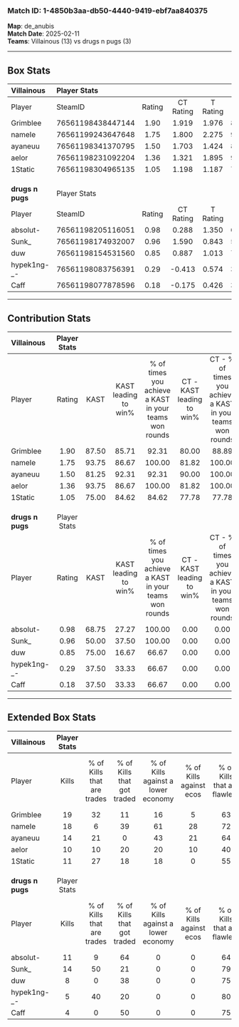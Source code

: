 ### Match ID: 1-4850b3aa-db50-4440-9419-ebf7aa840375  
**Map**: de_anubis  
**Match Date**: 2025-02-11  
**Teams**: Villainous (13) vs drugs n pugs (3)  

---  

## Box Stats  

| **Villainous**   | Player Stats      |        |           |          |       |       |       |         |        |      |     |
| :- | :- | :-: | :-: | :-: | :-: | :-: | :-: | :-: | :-: | :-: | :-: |
| Player           | SteamID           | Rating | CT Rating | T Rating | KAST  |  ADR  | Kills | Assists | Deaths | K/D  | HS% |
| Grimblee         | 76561198438447144 |  1.90  |   1.919   |  1.976   | 87.50 | 110.9 |  19   |    3    |   6    | 3.17 | 57  |
| nameIe           | 76561199243647648 |  1.75  |   1.800   |  2.275   | 93.75 | 108.8 |  18   |    3    |   10   | 1.80 | 66  |
| ayaneuu          | 76561198341370795 |  1.50  |   1.703   |  1.424   | 81.25 | 100.9 |  14   |    5    |   8    | 1.75 | 50  |
| aelor            | 76561198231092204 |  1.36  |   1.321   |  1.895   | 93.75 | 86.3  |  10   |   11    |   8    | 1.25 | 40  |
| 1Static          | 76561198304965135 |  1.05  |   1.198   |  1.187   | 75.00 | 52.3  |  11   |    2    |   10   | 1.10 | 54  |
|                  |                   |        |           |          |       |       |       |         |        |      |     |
|                  |                   |        |           |          |       |       |       |         |        |      |     |
|                  |                   |        |           |          |       |       |       |         |        |      |     |
| **drugs n pugs** | Player Stats      |        |           |          |       |       |       |         |        |      |     |
| Player           | SteamID           | Rating | CT Rating | T Rating | KAST  |  ADR  | Kills | Assists | Deaths | K/D  | HS% |
| absolut-         | 76561198205116051 |  0.98  |   0.288   |  1.350   | 68.75 | 87.4  |  11   |    2    |   14   | 0.79 | 54  |
| Sunk_            | 76561198174932007 |  0.96  |   1.590   |  0.843   | 50.00 | 71.4  |  14   |    3    |   14   | 1.00 | 14  |
| duw              | 76561198154531560 |  0.85  |   0.887   |  1.013   | 75.00 | 75.8  |   8   |    5    |   14   | 0.57 | 75  |
| hypek1ng-_-      | 76561198083756391 |  0.29  |  -0.413   |  0.574   | 37.50 | 44.1  |   5   |    2    |   14   | 0.36 | 40  |
| Caff             | 76561198077878596 |  0.18  |  -0.175   |  0.426   | 37.50 | 43.4  |   4   |    3    |   16   | 0.25 | 75  |
---  

## Contribution Stats  

| **Villainous**   | Player Stats |       |                      |                                                        |                           |                                                             |                          |                                                            |
| :- | :-: | :-: | :-: | :-: | :-: | :-: | :-: | :-: |
| Player           |    Rating    | KAST  | KAST leading to win% | % of times you achieve a KAST in your teams won rounds | CT - KAST leading to win% | CT - % of times you achieve a KAST in your teams won rounds | T - KAST leading to win% | T - % of times you achieve a KAST in your teams won rounds |
| Grimblee         |     1.90     | 87.50 |        85.71         |                         92.31                          |           80.00           |                            88.89                            |          100.00          |                           100.00                           |
| nameIe           |     1.75     | 93.75 |        86.67         |                         100.00                         |           81.82           |                           100.00                            |          100.00          |                           100.00                           |
| ayaneuu          |     1.50     | 81.25 |        92.31         |                         92.31                          |           90.00           |                           100.00                            |          100.00          |                           75.00                            |
| aelor            |     1.36     | 93.75 |        86.67         |                         100.00                         |           81.82           |                           100.00                            |          100.00          |                           100.00                           |
| 1Static          |     1.05     | 75.00 |        84.62         |                         84.62                          |           77.78           |                            77.78                            |          100.00          |                           100.00                           |
|                  |              |       |                      |                                                        |                           |                                                             |                          |                                                            |
|                  |              |       |                      |                                                        |                           |                                                             |                          |                                                            |
|                  |              |       |                      |                                                        |                           |                                                             |                          |                                                            |
| **drugs n pugs** | Player Stats |       |                      |                                                        |                           |                                                             |                          |                                                            |
| Player           |    Rating    | KAST  | KAST leading to win% | % of times you achieve a KAST in your teams won rounds | CT - KAST leading to win% | CT - % of times you achieve a KAST in your teams won rounds | T - KAST leading to win% | T - % of times you achieve a KAST in your teams won rounds |
| absolut-         |     0.98     | 68.75 |        27.27         |                         100.00                         |           0.00            |                            0.00                             |          33.33           |                           100.00                           |
| Sunk_            |     0.96     | 50.00 |        37.50         |                         100.00                         |           0.00            |                            0.00                             |          50.00           |                           100.00                           |
| duw              |     0.85     | 75.00 |        16.67         |                         66.67                          |           0.00            |                            0.00                             |          20.00           |                           66.67                            |
| hypek1ng-_-      |     0.29     | 37.50 |        33.33         |                         66.67                          |           0.00            |                            0.00                             |          33.33           |                           66.67                            |
| Caff             |     0.18     | 37.50 |        33.33         |                         66.67                          |           0.00            |                            0.00                             |          40.00           |                           66.67                            |
---  

## Extended Box Stats  

| **Villainous**   | Player Stats |                            |                            |                                    |                         |                              |                                 |        |                             |                                     |                          |                               |                            |
| :- | :-: | :-: | :-: | :-: | :-: | :-: | :-: | :-: | :-: | :-: | :-: | :-: | :-: |
| Player           |    Kills     | % of Kills that are trades | % of Kills that got traded | % of Kills against a lower economy | % of Kills against ecos | % of Kills that are flawless | % of Kills that are close duels | Deaths | % of Deaths that get traded | % of Deaths against a lower economy | % of Deaths against ecos | % of Deaths that are flawless | % of Deaths that are close |
| Grimblee         |      19      |             32             |             11             |                 16                 |            5            |              63              |                0                |   6    |             17              |                 17                  |            17            |              67               |             17             |
| nameIe           |      18      |             6              |             39             |                 61                 |           28            |              72              |                6                |   10   |             50              |                 20                  |            0             |              50               |             0              |
| ayaneuu          |      14      |             21             |             0              |                 43                 |           21            |              64              |                7                |   8    |             50              |                 13                  |            0             |              75               |             25             |
| aelor            |      10      |             10             |             20             |                 20                 |           10            |              40              |                0                |   8    |             38              |                 13                  |            0             |              75               |             0              |
| 1Static          |      11      |             27             |             18             |                 18                 |            0            |              55              |                0                |   10   |             30              |                 20                  |            10            |              100              |             0              |
|                  |              |                            |                            |                                    |                         |                              |                                 |        |                             |                                     |                          |                               |                            |
|                  |              |                            |                            |                                    |                         |                              |                                 |        |                             |                                     |                          |                               |                            |
|                  |              |                            |                            |                                    |                         |                              |                                 |        |                             |                                     |                          |                               |                            |
| **drugs n pugs** | Player Stats |                            |                            |                                    |                         |                              |                                 |        |                             |                                     |                          |                               |                            |
| Player           |    Kills     | % of Kills that are trades | % of Kills that got traded | % of Kills against a lower economy | % of Kills against ecos | % of Kills that are flawless | % of Kills that are close duels | Deaths | % of Deaths that get traded | % of Deaths against a lower economy | % of Deaths against ecos | % of Deaths that are flawless | % of Deaths that are close |
| absolut-         |      11      |             9              |             64             |                 0                  |            0            |              64              |                9                |   14   |             21              |                  0                  |            0             |              57               |             7              |
| Sunk_            |      14      |             50             |             21             |                 0                  |            0            |              79              |                0                |   14   |             14              |                  0                  |            0             |              71               |             0              |
| duw              |      8       |             0              |             38             |                 0                  |            0            |              75              |               25                |   14   |             29              |                  0                  |            0             |              64               |             0              |
| hypek1ng-_-      |      5       |             40             |             20             |                 0                  |            0            |              80              |                0                |   14   |              7              |                  0                  |            0             |              57               |             7              |
| Caff             |      4       |             0              |             50             |                 0                  |            0            |              75              |                0                |   16   |             19              |                  0                  |            0             |              56               |             0              |
